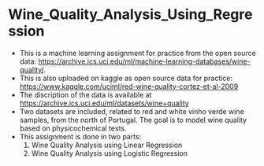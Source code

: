 # Wine_Quality_Analysis_Using_Regression
- This is a machine learning assignment for practice from the open source data: https://archive.ics.uci.edu/ml/machine-learning-databases/wine-quality/.
- This is also uploaded on kaggle as open source data for practice: https://www.kaggle.com/uciml/red-wine-quality-cortez-et-al-2009
- The discription of the data is available at https://archive.ics.uci.edu/ml/datasets/wine+quality
- Two datasets are included, related to red and white vinho verde wine samples, from the north of Portugal. The goal is to model wine quality based on physicochemical tests.
- This assignment is done in two parts:
  1. Wine Quality Analysis using Linear Regression
  2. Wine Quality Analysis using Logistic Regression
